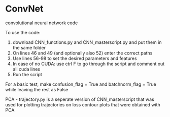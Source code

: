 # ConvNet
convolutional neural network code 

To use the code:

1. download CNN_functions.py and CNN_masterscript.py and put them in the same folder
2. On lines 46 and 49 (and optionally also 52) enter the correct paths
3. Use lines 56-98 to set the desired parameters and features
4. In case of no CUDA: use ctrl F to go through the script and comment out all cuda lines
5. Run the script

For a basic test, make confusion_flag = True and batchnorm_flag = True while leaving the rest as False

PCA - trajectory.py is a seperate version of CNN_masterscript that was used for plotting trajectories on loss contour plots that were obtained with PCA
